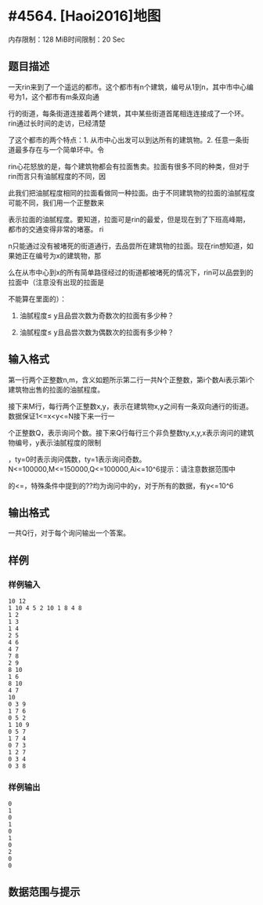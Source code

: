 # #4564. [Haoi2016]地图

内存限制：128 MiB时间限制：20 Sec

## 题目描述

一天rin来到了一个遥远的都市。这个都市有n个建筑，编号从1到n，其中市中心编号为1，这个都市有m条双向通

行的街道，每条街道连接着两个建筑，其中某些街道首尾相连连接成了一个环。rin通过长时间的走访，已经清楚

了这个都市的两个特点：1. 从市中心出发可以到达所有的建筑物。2. 任意一条街道最多存在与一个简单环中。令

rin心花怒放的是，每个建筑物都会有拉面售卖。拉面有很多不同的种类，但对于rin而言只有油腻程度的不同，因

此我们把油腻程度相同的拉面看做同一种拉面。由于不同建筑物的拉面的油腻程度可能不同，我们用一个正整数来

表示拉面的油腻程度。要知道，拉面可是rin的最爱，但是现在到了下班高峰期，都市的交通变得非常的堵塞。 ri

n只能通过没有被堵死的街道通行，去品尝所在建筑物的拉面。现在rin想知道，如果她正在编号为x的建筑物，那

么在从市中心到x的所有简单路径经过的街道都被堵死的情况下，rin可以品尝到的拉面中（注意没有出现的拉面是

不能算在里面的）：

1. 油腻程度&le; y且品尝次数为奇数次的拉面有多少种？

2. 油腻程度&le; y且品尝次数为偶数次的拉面有多少种？

## 输入格式

第一行两个正整数n,m，含义如题所示第二行一共N个正整数，第i个数Ai表示第i个建筑物出售的拉面的油腻程度。

接下来M行，每行两个正整数x,y，表示在建筑物x,y之间有一条双向通行的街道。数据保证1<=x<y<=N接下来一行一

个正整数Q，表示询问个数。接下来Q行每行三个非负整数ty,x,y,x表示询问的建筑物编号，y表示油腻程度的限制

，ty=0时表示询问偶数，ty=1表示询问奇数。N<=100000,M<=150000,Q<=100000,Ai<=10^6提示：请注意数据范围中

的<=，特殊条件中提到的??均为询问中的y，对于所有的数据，有y<=10^6

## 输出格式

一共Q行，对于每个询问输出一个答案。

## 样例

### 样例输入

    
    10 12
    1 10 4 5 2 10 1 8 4 8 
    1 2
    1 3
    1 4
    2 5
    4 6
    4 7
    7 8
    2 9
    8 10
    1 6
    8 10
    4 7
    10
    0 3 9
    1 7 6
    0 5 2
    1 10 9
    0 5 7
    1 7 4
    0 7 3
    1 2 7
    0 3 4
    0 3 8
    

### 样例输出

    
    0
    1
    0
    1
    0
    1
    0
    2
    0
    0
    
    

## 数据范围与提示
